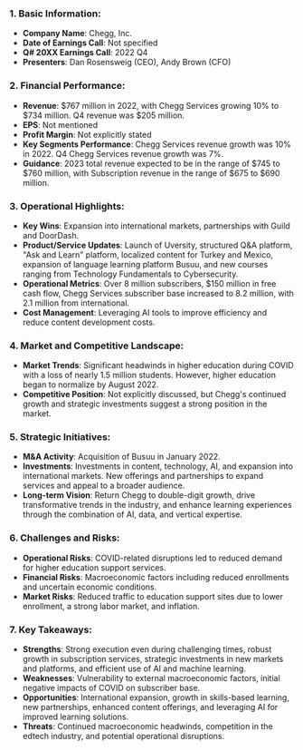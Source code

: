 ### 1. **Basic Information**:

- **Company Name**: Chegg, Inc.
- **Date of Earnings Call**: Not specified
- **Q# 20XX Earnings Call**: 2022 Q4
- **Presenters**: Dan Rosensweig (CEO), Andy Brown (CFO)

### 2. **Financial Performance**:

- **Revenue**: $767 million in 2022, with Chegg Services growing 10% to $734 million. Q4 revenue was $205 million.
- **EPS**: Not mentioned
- **Profit Margin**: Not explicitly stated
- **Key Segments Performance**: Chegg Services revenue growth was 10% in 2022. Q4 Chegg Services revenue growth was 7%.
- **Guidance**: 2023 total revenue expected to be in the range of $745 to $760 million, with Subscription revenue in the range of $675 to $690 million.

### 3. **Operational Highlights**:

- **Key Wins**: Expansion into international markets, partnerships with Guild and DoorDash.
- **Product/Service Updates**: Launch of Uversity, structured Q&A platform, "Ask and Learn" platform, localized content for Turkey and Mexico, expansion of language learning platform Busuu, and new courses ranging from Technology Fundamentals to Cybersecurity.
- **Operational Metrics**: Over 8 million subscribers, $150 million in free cash flow, Chegg Services subscriber base increased to 8.2 million, with 2.1 million from international.
- **Cost Management**: Leveraging AI tools to improve efficiency and reduce content development costs.

### 4. **Market and Competitive Landscape**:

- **Market Trends**: Significant headwinds in higher education during COVID with a loss of nearly 1.5 million students. However, higher education began to normalize by August 2022.
- **Competitive Position**: Not explicitly discussed, but Chegg's continued growth and strategic investments suggest a strong position in the market.

### 5. **Strategic Initiatives**:

- **M&A Activity**: Acquisition of Busuu in January 2022.
- **Investments**: Investments in content, technology, AI, and expansion into international markets. New offerings and partnerships to expand services and appeal to a broader audience.
- **Long-term Vision**: Return Chegg to double-digit growth, drive transformative trends in the industry, and enhance learning experiences through the combination of AI, data, and vertical expertise.

### 6. **Challenges and Risks**:

- **Operational Risks**: COVID-related disruptions led to reduced demand for higher education support services.
- **Financial Risks**: Macroeconomic factors including reduced enrollments and uncertain economic conditions.
- **Market Risks**: Reduced traffic to education support sites due to lower enrollment, a strong labor market, and inflation.

### 7. **Key Takeaways**:

- **Strengths**: Strong execution even during challenging times, robust growth in subscription services, strategic investments in new markets and platforms, and efficient use of AI and machine learning.
- **Weaknesses**: Vulnerability to external macroeconomic factors, initial negative impacts of COVID on subscriber base.
- **Opportunities**: International expansion, growth in skills-based learning, new partnerships, enhanced content offerings, and leveraging AI for improved learning solutions.
- **Threats**: Continued macroeconomic headwinds, competition in the edtech industry, and potential operational disruptions.
